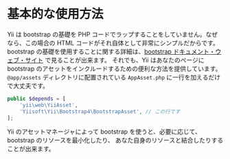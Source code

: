 基本的な使用方法
================

Yii は bootstrap の基礎を PHP コードでラップすることをしていません。なぜなら、この場合の HTML コードがそれ自体として非常にシンプルだからです。
bootstrap の基礎を使用することに関する詳細は、[bootstrap ドキュメント・ウェブ・サイト](https://getbootstrap.com/css/) で見ることが出来ます。
それでも、Yii はあなたのページに bootstrap のアセットをインクルードするための便利な方法を提供しています。
`@app/assets` ディレクトリに配置されている `AppAsset.php` に一行を加えるだけで大丈夫です。

```php
public $depends = [
    'yii\web\YiiAsset',
    'Yiisoft\Yii\Bootstrap4\BootstrapAsset', // この行です
];
```

Yii のアセットマネージャによって bootstrap を使うと、必要に応じて、bootstrap のリソースを最小化したり、
あなた自身のリソースと結合したりすることが出来ます。
